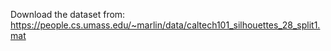 Download the dataset from:
https://people.cs.umass.edu/~marlin/data/caltech101_silhouettes_28_split1.mat